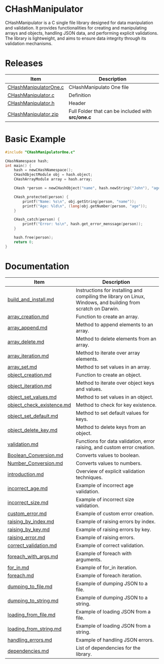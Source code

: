 # CHashManipulator

CHashManipulator is a C single file library designed for data manipulation and validation. It provides functionalities for creating and manipulating arrays and objects, handling JSON data, and performing explicit validations. The library is lightweight, and aims to ensure data integrity through its validation mechanisms.

# Releases

| Item | Description |
|------|-------------|
|[CHashManipulatorOne.c](https://github.com/OUIsolutions/CHashManipulator/releases/download/0.2.0/CHashManipulatorOne.c)| CHashManipulato One file |
|[CHashManipulator.c](https://github.com/OUIsolutions/CHashManipulator/releases/download/0.2.0/CHashManipulator.c)| Definition|
|[CHashManipulator.h](https://github.com/OUIsolutions/CHashManipulator/releases/download/0.2.0/CHashManipulator.h)| Header|
|[CHashManipulator.zip](https://github.com/OUIsolutions/CHashManipulator/releases/download/0.2.0/CHashManipulator.zip)| Full Folder that can be included with **src/one.c**|

# Basic Example

```c
#include "CHashManipulatorOne.c"

CHashNamespace hash;
int main() {
    hash = newCHashNamespace();
    CHashObjectModule obj = hash.object;
    CHashArrayModule array = hash.array;

    CHash *person = newCHashObject("name", hash.newString("John"), "age", hash.newNumber(30));

    CHash_protected(person) {
        printf("Name: %s\n", obj.getString(person, "name"));
        printf("Age: %ld\n", (long)obj.getNumber(person, "age"));
    }

    CHash_catch(person) {
        printf("Error: %s\n", hash.get_error_menssage(person));
    }

    hash.free(person);
    return 0;
}
```

# Documentation
| Item | Description |
|------|-------------|
| [build_and_install.md](/docs/build_and_install.md) | Instructions for installing and compiling the library on Linux, Windows, and building from scratch on Darwin. |
| [array_creation.md](/docs/array/array_creation.md) | Function to create an array. |
| [array_append.md](/docs/array/array_append.md) | Method to append elements to an array. |
| [array_delete.md](/docs/array/array_delete.md) | Method to delete elements from an array. |
| [array_iteration.md](/docs/array/array_iteration.md) | Method to iterate over array elements. |
| [array_set.md](/docs/array/array_set.md) | Method to set values in an array. |
| [object_creation.md](/docs/object/object_creation.md) | Function to create an object. |
| [object_iteration.md](/docs/object/object_iteration.md) | Method to iterate over object keys and values. |
| [object_set_values.md](/docs/object/object_set_values.md) | Method to set values in an object. |
| [object_check_existence.md](/docs/object/object_check_existence.md) | Method to check for key existence. |
| [object_set_default.md](/docs/object/object_set_default.md) | Method to set default values for keys. |
| [object_delete_key.md](/docs/object/object_delete_key.md) | Method to delete keys from an object. |
| [validation.md](/docs/validation.md) | Functions for data validation, error raising, and custom error creation. |
| [Boolean_Conversion.md](/docs/Converters/Boolean_Conversion.md) | Converts values to boolean. |
| [Number_Conversion.md](/docs/Converters/Number_Conversion.md) | Converts values to numbers. |
| [introduction.md](/docs/explict_validation/introduction.md) | Overview of explicit validation techniques. |
| [incorrect_age.md](/docs/explict_validation/incorrect_age.md) | Example of incorrect age validation. |
| [incorrect_size.md](/docs/explict_validation/incorrect_size.md) | Example of incorrect size validation. |
| [custom_error.md](/docs/explict_validation/custom_error.md) | Example of custom error creation. |
| [raising_by_index.md](/docs/explict_validation/raising_by_index.md) | Example of raising errors by index. |
| [raising_by_key.md](/docs/explict_validation/raising_by_key.md) | Example of raising errors by key. |
| [raising_error.md](/docs/explict_validation/raising_error.md) | Example of raising errors. |
| [correct_validation.md](/docs/explict_validation/correct_validation.md) | Example of correct validation. |
| [foreach_with_args.md](/docs/iterables/foreach_with_args.md) | Example of foreach with arguments. |
| [for_in.md](/docs/iterables/for_in.md) | Example of for_in iteration. |
| [foreach.md](/docs/iterables/foreach.md) | Example of foreach iteration. |
| [dumping_to_file.md](/docs/jsons/dumping_to_file.md) | Example of dumping JSON to a file. |
| [dumping_to_string.md](/docs/jsons/dumping_to_string.md) | Example of dumping JSON to a string. |
| [loading_from_file.md](/docs/jsons/loading_from_file.md) | Example of loading JSON from a file. |
| [loading_from_string.md](/docs/jsons/loading_from_string.md) | Example of loading JSON from a string. |
| [handling_errors.md](/docs/jsons/handling_errors.md) | Example of handling JSON errors. |
|[dependencies.md](/docs/dependencies.md)| List of dependencies for the library. |